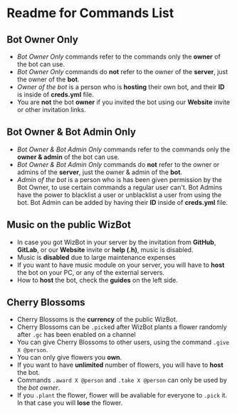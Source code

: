 # Readme for Commands List

## Bot Owner Only

- *Bot Owner Only* commands refer to the commands only the **owner** of the bot can use.
- *Bot Owner Only* commands do **not** refer to the owner of the **server**, just the owner of the **bot**.
- *Owner of the bot* is a person who is **hosting** their own bot, and their **ID** is inside of **creds.yml** file.
- You are **not** the bot **owner** if you invited the bot using our **Website** invite or other invitation links.

## Bot Owner & Bot Admin Only

- *Bot Owner & Bot Admin Only* commands refer to the commands only the **owner & admin** of the bot can use.
- *Bot Owner & Bot Admin Only* commands do **not** refer to the owner or admins of the **server**, just the owner & admin of the **bot**.
- *Admin of the bot* is a person who is has been given permission by the Bot Owner, to use certain commands a regular user can't. Bot Admins have the power to blacklist a user or unblacklist a user from using the bot. Bot Admin can be added by having their **ID** inside of **creds.yml** file.

## Music on the public WizBot

- In case you got WizBot in your server by the invitation from **GitHub**, **GitLab**, or our **Website** invite or **help (.h)**, music is disabled.
- Music is **disabled** due to large maintenance expenses
- If you want to have music module on your server, you will have to **host** the bot on your PC, or any of the external servers.
- How to **host** the bot, check the **guides** on the left side.

## Cherry Blossoms

- Cherry Blossoms is the **currency** of the public WizBot.
- Cherry Blossoms can be `.pick`ed after WizBot plants a flower randomly after `.gc` has been enabled on a channel
- You can give Cherry Blossoms to other users, using the command `.give X @person`.
- You can only give flowers you **own**.
- If you want to have **unlimited** number of flowers, you will have to **host** the bot.
- Commands `.award X @person` and `.take X @person` can only be used by the *bot owner*.
- If you `.plant` the flower, flower will be avaliable for everyone to `.pick` it. In that case you will **lose** the flower.
